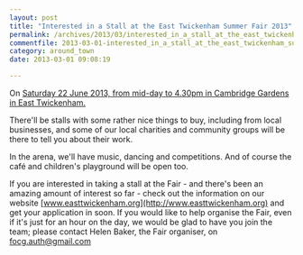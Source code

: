 ```yaml
---
layout: post
title: "Interested in a Stall at the East Twickenham Summer Fair 2013"
permalink: /archives/2013/03/interested_in_a_stall_at_the_east_twickenham_summe.html
commentfile: 2013-03-01-interested_in_a_stall_at_the_east_twickenham_summe
category: around_town
date: 2013-03-01 09:08:19

---
```


On [Saturday 22 June 2013, from mid-day to 4.30pm in Cambridge Gardens in East Twickenham.](https://stmargarets.london/event/fair/200705143817)

There'll be stalls with some rather nice things to buy, including from local businesses, and some of our local charities and community groups will be there to tell you about their work.

In the arena, we'll have music, dancing and competitions. And of course the café and children's playground will be open too.

If you are interested in taking a stall at the Fair - and there's been an amazing amount of interest so far - check out the information on our website [www.easttwickenham.org](http://www.easttwickenham.org) and get your application in soon. If you would like to help organise the Fair, even if it's just for an hour on the day, we would be glad to have you join the team; please contact Helen Baker, the Fair organiser, on <focg.auth@gmail.com>

